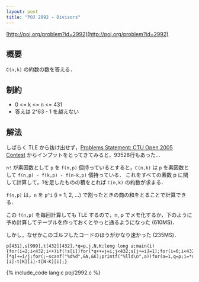 ```yaml
---
layout: post
title: "POJ 2992 - Divisors"
---
```

[http://poj.org/problem?id=2992](http://poj.org/problem?id=2992)

## 概要
`C(n,k)` の約数の数を答える．

## 制約
- 0 <= k <= n <= 431
- 答えは 2^63 - 1 を越えない

## 解法
しばらく TLE から抜け出せず，[Problems Statement: CTU Open 2005 Contest](http://contest.felk.cvut.cz/05prg/solved/) からインプットをとってきてみると，93528行もあった…

`n!` が素因数として `p` を `f(n,p)` 個持っているとすると，`C(n,k)` は `p` を素因数として `f(n,p) - f(k,p) - f(n-k,p)` 個持っている．
これをすべての素数 p に関して計算して，1を足したものの積をとれば `C(n,k)` の約数が求まる．

`f(n,p)` は，`n` を `p^i` (i = 1, 2, ...) で割ったときの商の和をとることで計算できる．

この `f(n,p)` を毎回計算しても TLE するので，n, p でメモ化するか，下のように予め計算してテーブルを作っておくとやっと通るようになった (610MS)．

しかし，なぜかこのゴルフしたコードのほうがかなり速かった (235MS)．

```
p[431],s[999],t[432][432],*q=p,j,N,K;long long a;main(i){for(i=2;i<432;i++)if(!s[i])for(*q++=j=i;j<432;s[j+=i]=1);for(i=0;i<432;i++)for(q=p;*q;q++)for(j=*q;j<=i;j*=*q)t[i][*q]+=i/j;for(;~scanf("%d%d",&N,&K);printf("%lld\n",a))for(a=1,q=p;i=*q;q++)a*=1+t[N][i]-t[K][i]-t[N-K][i];}
```

{% include_code lang:c poj/2992.c %}
